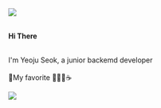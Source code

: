 <img src="https://capsule-render.vercel.app/api?type=wave&color=fcccdd&height=300&section=header&text=hello%20I'm YEOJU&fontSize=90&"/>

<br>**Hi There**</br>

<br>I'm Yeoju Seok, a junior backemd developer</br>
<br>🌱My favorite 🧘‍♀️🎼☕️</br>


<img src="https://capsule-render.vercel.app/api?type=wave&color=fcccdd&height=150&section=footer&fontSize=90&"/>

